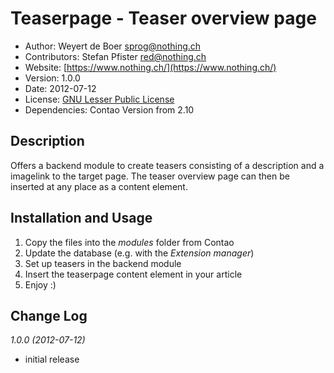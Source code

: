# Teaserpage - Teaser overview page

* Author:		Weyert de Boer <sprog@nothing.ch>
* Contributors:	Stefan Pfister [red@nothing.ch](red@nothing.ch)
* Website: 		[https://www.nothing.ch/](https://www.nothing.ch/)
* Version: 		1.0.0
* Date: 		2012-07-12
* License: 		[GNU Lesser Public License](http://opensource.org/licenses/lgpl-3.0.html)
* Dependencies:	Contao Version from 2.10

## Description
Offers a backend module to create teasers consisting of a description and a imagelink to the target page. The teaser overview page can then be inserted at any place as a content element.

## Installation and Usage
1. Copy the files into the _modules_ folder from Contao
2. Update the database (e.g. with the _Extension manager_)
3. Set up teasers in the backend module
4. Insert the teaserpage content element in your article
5. Enjoy :)

## Change Log

*1.0.0 (2012-07-12)*

* initial release